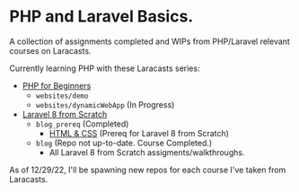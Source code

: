 # PHP and Laravel Basics.

A collection of assignments completed and WIPs from PHP/Laravel relevant courses on Laracasts.

Currently learning PHP with these Laracasts series:
- [PHP for Beginners](https://laracasts.com/series/php-for-beginners-2023-edition)
  -  `websites/demo`
  -  `websites/dynamicWebApp` (In Progress)
- [Laravel 8 from Scratch](https://laracasts.com/series/laravel-8-from-scratch)
  - `blog_prereq` (Completed)
    - [HTML & CSS](https://laracasts.com/series/html-and-css-workshop) (Prereq for Laravel 8 from Scratch)
  -  `blog` (Repo not up-to-date. Course Completed.)
     - All Laravel 8 from Scratch assigments/walkthroughs.
     
As of 12/29/22, I'll be spawning new repos for each course I've taken from Laracasts.
